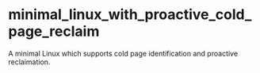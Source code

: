 # minimal_linux_with_proactive_cold_page_reclaim
A minimal Linux which supports cold page identification and proactive reclaimation.
